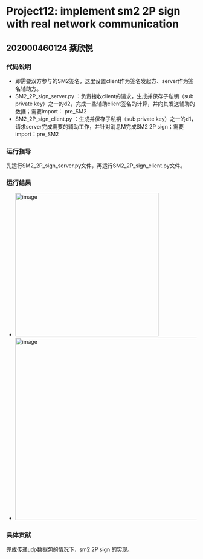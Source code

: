 # Project12: implement sm2 2P sign with real network communication

## 202000460124 蔡欣悦

### 代码说明

- 即需要双方参与的SM2签名，这里设置client作为签名发起方、server作为签名辅助方。
- SM2_2P_sign_server.py ：负责接收client的请求，生成并保存子私钥（sub private key）之一的d2，完成一些辅助client签名的计算，并向其发送辅助的数据；需要import： pre_SM2
- SM2_2P_sign_client.py ：生成并保存子私钥（sub private key）之一的d1，请求server完成需要的辅助工作，并针对消息M完成SM2 2P sign；需要import：pre_SM2

### 运行指导
先运行SM2_2P_sign_server.py文件，再运行SM2_2P_sign_client.py文件。

### 运行结果

- <img width="379" alt="image" src="https://user-images.githubusercontent.com/105582476/180717292-c08002e4-4223-4296-aaf3-4fa342795369.png">

   


- <img width="481" alt="image" src="https://user-images.githubusercontent.com/105582476/180717371-216ca9cf-9a3a-4000-8b2d-5c2398db9feb.png">



### 具体贡献

完成传递udp数据包的情况下，sm2 2P sign 的实现。
